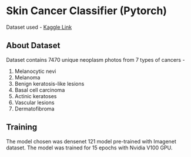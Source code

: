 # Skin Cancer Classifier (Pytorch)

Dataset used - [Kaggle Link](https://www.kaggle.com/datasets/kmader/skin-cancer-mnist-ham10000)

## About Dataset

Dataset contains 7470 unique neoplasm photos from 7 types of cancers - 

1. Melanocytic nevi
2. Melanoma
3. Benign keratosis-like lesions
4. Basal cell carcinoma
5. Actinic keratoses
6. Vascular lesions
7. Dermatofibroma

## Training 

The model chosen was densenet 121 model pre-trained with Imagenet dataset. The model was trained for 15 epochs with Nvidia V100 GPU.
